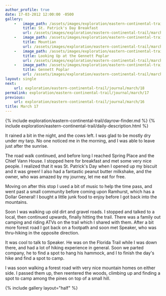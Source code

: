 ```yaml
---
author_profile: true
date: 17-03-2012 12:00:00 -0500
gallery:
    -   image_path: /assets/images/exploration/eastern-continental-trail/march/small/17-1.jpg
        title: St. Patrick's Day Breakfast
        url: /assets/images/exploration/eastern-continental-trail/march/large/17-1.jpg
    -   image_path: /assets/images/exploration/eastern-continental-trail/march/small/17-2.jpg
        title: Mountian
        url: /assets/images/exploration/eastern-continental-trail/march/large/17-2.jpg
    -   image_path: /assets/images/exploration/eastern-continental-trail/march/small/17-3.jpg
        title: Looking Up at the Gennett Poplar
        url: /assets/images/exploration/eastern-continental-trail/march/large/17-3.jpg
    -   image_path: /assets/images/exploration/eastern-continental-trail/march/small/17-4.jpg
        title: Gennett Poplar
        url: /assets/images/exploration/eastern-continental-trail/march/large/17-4.jpg
layout: single
next:
    url: exploration/eastern-continental-trail/journal/march/18
permalink: exploration/eastern-continental-trail/journal/march/17
previous:
    url: exploration/eastern-continental-trail/journal/march/16
title: March 17
---
```

{% include exploration/eastern-continental-trail/dayrow-finder.md %}
{% include exploration/eastern-continental-trail/daily-description.html %}

It rained a bit in the night, and the cows left. I was glad to be mostly dry under my tarp. No one noticed me in the morning, and I was able to leave just after the sunrise.

The road walk continued, and before long I reached Spring Place and the Chief Vann House. I stopped here for breakfast and met some very nice people. I realized that it was St. Patrick's Day when I opened up my biscuit and it was green! I also had a fantastic peanut butter milkshake, and the owner, who was amazed by my journey, let me eat for free.

Moving on after this stop I used a bit of music to help the time pass, and went past a small community before coming upon Ramhurst, which has a Dollar General! I bought a little junk food to enjoy before I got back into the mountains.

Soon I was walking up old dirt and gravel roads. I stopped and talked to a local, then continued upwards, finally hitting the trail. There was a family out camping and riding ATVs on the trail which I shared with them. After a bit more forest road I got back on a footpath and soon met Speaker, who was thru-hiking in the opposite direction.

It was cool to talk to Speaker. He was on the Florida Trail while I was down there, and had a lot of hiking experience in general. Soon we parted company, he to find a spot to hang his hammock, and I to finish the day's hike and find a spot to camp.

I was soon walking a forest road with very nice mountain homes on either side. I passed them up, then reentered the woods, climbing up and finding a spot to camp among the pines on top of a small hill.

{% include gallery layout="half" %}